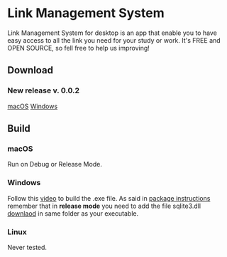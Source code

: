 # Link Management System

Link Management System for desktop is an app that enable you to have easy access to all the link you need for your study or work. It's FREE and OPEN SOURCE, so fell free to help us improving!

## Download
### New release v. 0.0.2
[macOS](https://www.youtube.com/watch?v=XvwX-hmYv0E)
[Windows](https://www.youtube.com/watch?v=XvwX-hmYv0E)



## Build
### macOS
Run on Debug or Release Mode.

### Windows
Follow this [video](https://www.youtube.com/watch?v=XvwX-hmYv0E) to build the .exe file. As said in [package instructions](https://pub.dev/packages/sqflite_common_ffi#windows) remember that in <b>release mode</b> you need to add the file sqlite3.dll [downlaod](https://github.com/tekartik/sqflite/raw/master/sqflite_common_ffi/lib/src/windows/sqlite3.dll) in same folder as your executable.

### Linux
Never tested.
